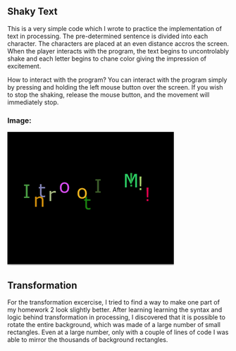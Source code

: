 ## Shaky Text

This is a very simple code which I wrote to practice the implementation of text in processing. The pre-determined sentence is divided into each
character. The characters are placed at an even distance accros the screen. When the player interacts with the program, the text begins to uncontrolably shake
and each letter begins to chane color giving the impression of excitement.

How to interact with the program?
You can interact with the program simply by pressing and holding the left mouse button over the screen. If you wish to stop the shaking, release the mouse button, and the
movement will immediately stop.

### Image:
![](homework4.png)

## Transformation

For the transformation excercise, I tried to find a way to make one part of my homework 2 look slightly better. After learning learning the syntax and logic behind transformation in processing, I discovered that it is possible to rotate the entire background, which was made of a large number of small rectangles. Even at a large number, only with a couple of lines of code I was able to mirror the thousands of background rectangles.
